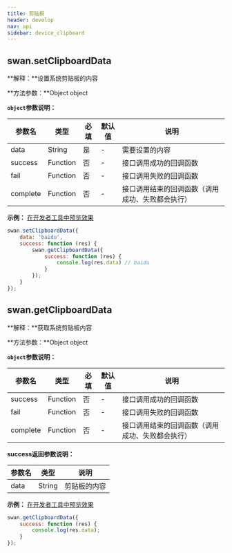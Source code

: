 ```yaml
---
title: 剪贴板
header: develop
nav: api
sidebar: device_clipboard
---
```


## swan.setClipboardData

**解释：**设置系统剪贴板的内容

**方法参数：**Object object

**`object`参数说明：**

|参数名 |类型  |必填 | 默认值 |说明|
|---- | ---- | ---- | ----|----|
|data  |  String  |是  |-| 需要设置的内容|
|success |Function  |  否  |-| 接口调用成功的回调函数|
|fail  | Function  |  否  |-| 接口调用失败的回调函数|
|complete   | Function   | 否  |-| 接口调用结束的回调函数（调用成功、失败都会执行）|

**示例：**
<a href="swanide://fragment/fb9c6df88f60031316330ec0fe156cad1540394512" title="在开发者工具中预览效果" target="_blank">在开发者工具中预览效果</a>
```js
swan.setClipboardData({
    data: 'baidu',
    success: function (res) {
        swan.getClipboardData({
            success: function (res) {
                console.log(res.data) // baidu
            }
        });
    }
});
```
<!-- #### 错误码

<!-- **Andriod**

|错误码|说明|
|--|--|
|202|解析失败，请检查参数是否正确。|

**iOS**

|错误码|说明|
|--|--|
|202|解析失败，请检查参数是否正确。|  -->

## swan.getClipboardData

**解释：**获取系统剪贴板内容

**方法参数：**Object object

**`object`参数说明：**

|参数名 |类型  |必填 | 默认值 |说明|
|---- | ---- | ---- | ----|----|
|success |Function |   否 |-|  接口调用成功的回调函数|
|fail  |  Function |   否 | -| 接口调用失败的回调函数|
|complete  |  Function |   否  |-| 接口调用结束的回调函数（调用成功、失败都会执行）|

**success返回参数说明：**

|参数名 |类型  |说明|
|---- | ---- | ---- |
|data   | String | 剪贴板的内容|

**示例：**
<a href="swanide://fragment/fb9c6df88f60031316330ec0fe156cad1540394512" title="在开发者工具中预览效果" target="_blank">在开发者工具中预览效果</a>
```js
swan.getClipboardData({
    success: function (res) {
        console.log(res.data);
    }
});
```
<!-- #### 错误码

<!-- **Andriod**

|错误码|说明|
|--|--|
|1001|执行失败|  -->